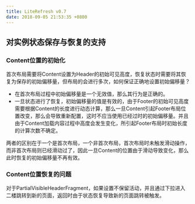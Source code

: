 ```yaml
---
title: LiteRefresh v0.7
date: 2018-09-05 21:53:35 +0800
---
```


## 对实例状态保存与恢复的支持
### Content位置的初始化
首次布局需要将Content设置为Header的初始可见高度，恢复状态时需要将其恢复为保存的初始偏移量，但布局的会进行多次，如何保证正确地设置初始偏移量？

- 在首次布局过程中初始偏移量是一个无效值，那么其行为是正确的。
- 一旦状态进行了恢复，初始偏移量的值是有效的，由于Footer的初始可见高度需要根据Content的长度进行动态计算，那么一旦Content引起Footer布局位置改变，那么会导致重新配置，这时不应当使用已经过时的初始偏移量。并且由于Content加载内容过程中高度会发生变化，所引起Footer布局时初始长度的计算次数不确定。

两者的区别在于一个是首次布局，一个非首次布局，首次布局时未触发滑动操作，而非首次布局则已经滑动过了，因此一旦Content的位置由于滑动导致变化，那么此时恢复的初始偏移量不再有效。

### Content位置恢复的问题
对于PartialVisibleHeaderFragment，如果设置不保留活动，并且通过下拉进入二楼跳转到新的页面，返回时由于状态恢复导致新的页面跳转被触发。
